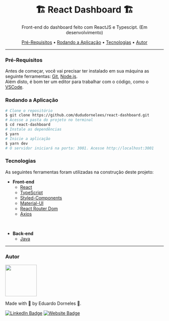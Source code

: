 <h1 align="center">🏗️ React Dashboard 🏗️</h1>

<p align="center">Front-end do dashboard feito com ReactJS e Typescipt. (Em desenvolvimento)<p>

<p align="center">
    <a href="#pre-requisitos">Pré-Requisitos</a> •
    <a href="#rodando-a-aplicacao">Rodando a Aplicação</a> •
    <a href="#tecnologias">Tecnologias</a> •
    <a href="#autor">Autor</a>
<p>

---

<h3 id="pre-requisitos">Pré-Requisitos</h3>
Antes de começar, você vai precisar ter instalado em sua máquina as seguinte ferramentas: <a href="https://git-scm.com" target="_blank">Git</a>, <a href="https://nodejs.org/en/" target="_blank">Node.js</a>. <br>
Além disto, é bom ter um editor para trabalhar com o código, como o <a href="https://code.visualstudio.com/" target="_blank">VSCode</a>.

<h3 id="rodando-a-aplicacao">Rodando a Aplicação</h3>

```bash
# Clone o repositório
$ git clone https://github.com/dududornelees/react-dashboard.git
# Acesse a pasta do projeto no terminal
$ cd react-dashboard
# Instale as dependências
$ yarn
# Inicie a aplicação
$ yarn dev
# O servidor iniciará na porta: 3001. Acesse http://localhost:3001
```

<h3 id="tecnologias">Tecnologias</h3>
As seguintes ferramentas foram utilizadas na construção deste projeto:

- <strong>Front-end</strong>
  - [React](https://pt-br.reactjs.org/)
  - [TypeScript](https://www.typescriptlang.org/)
  - [Styled-Components](https://styled-components.com/)
  - [Material-UI](https://mui.com/pt/)
  - [React Router Dom](https://reactrouter.com/)
  - [Axios](https://axios-http.com/)

<br />

- <strong>Back-end</strong>
  - [Java](https://www.java.com/)

---

<h3 id="autor">Autor</h3>
<img src="https://avatars.githubusercontent.com/dududornelees" height="100" />

Made with 💙 by Eduardo Dorneles 👋.

[![LinkedIn Badge](https://img.shields.io/badge/LinkedIn-0077B5?style=for-the-badge&logo=linkedin&logoColor=white)](https://www.linkedin.com/in/dududornelees/) [![Website Badge](https://img.shields.io/badge/website-14141C?style=for-the-badge&logo=About.me&logoColor=white)](https://dududornelees.com.br/)
